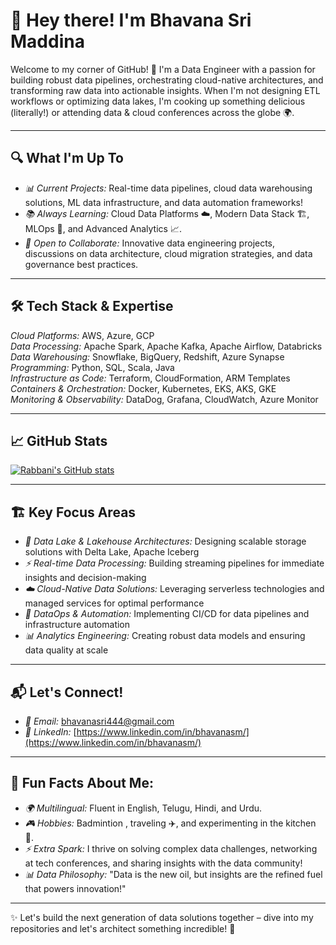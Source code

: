 # 👋 Hey there! I'm Bhavana Sri Maddina  
Welcome to my corner of GitHub! 🚀 I'm a Data Engineer with a passion for building robust data pipelines, orchestrating cloud-native architectures, and transforming raw data into actionable insights. When I'm not designing ETL workflows or optimizing data lakes, I'm cooking up something delicious (literally!) or attending data & cloud conferences across the globe 🌍. 

---

## 🔍 What I'm Up To  
- *📊 Current Projects:* Real-time data pipelines, cloud data warehousing solutions, ML data infrastructure, and data automation frameworks!  
- *📚 Always Learning:* Cloud Data Platforms ☁️, Modern Data Stack 🏗️, MLOps 🤖, and Advanced Analytics 📈.  
- *🤝 Open to Collaborate:* Innovative data engineering projects, discussions on data architecture, cloud migration strategies, and data governance best practices.  

---

## 🛠️ Tech Stack & Expertise
*Cloud Platforms:* AWS, Azure, GCP  
*Data Processing:* Apache Spark, Apache Kafka, Apache Airflow, Databricks  
*Data Warehousing:* Snowflake, BigQuery, Redshift, Azure Synapse  
*Programming:* Python, SQL, Scala, Java  
*Infrastructure as Code:* Terraform, CloudFormation, ARM Templates  
*Containers & Orchestration:* Docker, Kubernetes, EKS, AKS, GKE  
*Monitoring & Observability:* DataDog, Grafana, CloudWatch, Azure Monitor  

---

## 📈 GitHub Stats
[![Rabbani's GitHub stats](https://github-readme-stats.vercel.app/api?username=Bhavnana3679)](https://github.com/anuraghazra/github-readme-stats)

---

## 🏗️ Key Focus Areas
- *🌊 Data Lake & Lakehouse Architectures:* Designing scalable storage solutions with Delta Lake, Apache Iceberg
- *⚡ Real-time Data Processing:* Building streaming pipelines for immediate insights and decision-making  
- *☁️ Cloud-Native Data Solutions:* Leveraging serverless technologies and managed services for optimal performance
- *🔄 DataOps & Automation:* Implementing CI/CD for data pipelines and infrastructure automation
- *📊 Analytics Engineering:* Creating robust data models and ensuring data quality at scale

---

## 📬 Let's Connect!  
- *📧 Email:* [bhavanasri444@gmail.com](mailto:bhavanasri444@gmail.com)  
- *🔗 LinkedIn:* [https://www.linkedin.com/in/bhavanasm/](https://www.linkedin.com/in/bhavanasm/)  

---

## 🎉 Fun Facts About Me:  
- *🌍 Multilingual:* Fluent in English, Telugu, Hindi, and Urdu.  
- *🎮 Hobbies:* Badmintion , traveling ✈️, and experimenting in the kitchen 🍳.  
- *⚡ Extra Spark:* I thrive on solving complex data challenges, networking at tech conferences, and sharing insights with the data community!  
- *📊 Data Philosophy:* "Data is the new oil, but insights are the refined fuel that powers innovation!"

---

✨ Let's build the next generation of data solutions together – dive into my repositories and let's architect something incredible! 🚀
